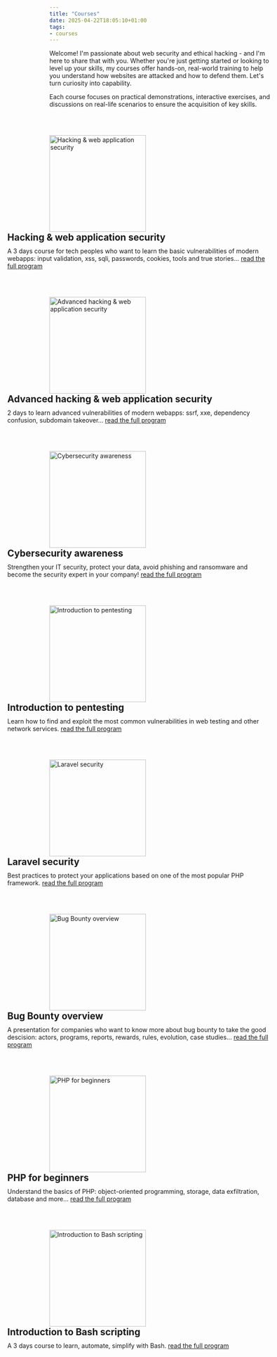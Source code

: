 ```yaml
---
title: "Courses"
date: 2025-04-22T18:05:10+01:00
tags:
- courses
---
```

Welcome! I'm passionate about web security and ethical hacking - and I'm here to share that with you.
Whether you're just getting started or looking to level up your skills, my courses offer hands-on, real-world training to help you understand how websites are attacked  and how to defend them. Let's turn curiosity into capability.
<!--more-->

Each course focuses on practical demonstrations, interactive exercises, and discussions on real-life scenarios to ensure the acquisition of key skills.

<br><br>

<img src="/assets/img/courses/hacking-websec.png" alt="Hacking & web application security" width="220" style="float:left;" />
<div style="float:right;width:600px;">
    <h2 style="margin-top:0;margin-bottom:10px;">Hacking & web application security</h2>
    A 3 days course for tech peoples who want to  learn the basic vulnerabilities of modern webapps: input validation, xss, sqli, passwords, cookies, tools and true stories...
    <a href="/courses/hacking-and-web-application-security/">read the full program</a>
</div>
<div style="clear:both;"></div>


<br><br>

<img src="/assets/img/courses/hacking-websec-advanced.png" alt="Advanced hacking & web application security" width="220" style="float:left;" />
<div style="float:right;width:600px;">
    <h2 style="margin-top:0;margin-bottom:10px;">Advanced hacking & web application security</h2>
    2 days to learn advanced vulnerabilities of modern webapps: ssrf, xxe, dependency confusion, subdomain takeover...
    <a href="/courses/advanced-hacking-and-web-application-security/">read the full program</a>
</div>
<div style="clear:both;"></div>


<br><br>

<img src="/assets/img/courses/sensibilisation-cybersec.png" alt="Cybersecurity awareness" width="220" style="float:left;" />
<div style="float:right;width:600px;">
    <h2 style="margin-top:0;margin-bottom:10px;">Cybersecurity awareness</h2>
    Strengthen your IT security, protect your data, avoid phishing and ransomware and become the security expert in your company!
    <a href="/courses/cybersecurity-awareness/">read the full program</a>
</div>
<div style="clear:both;"></div>


<br><br>

<img src="/assets/img/courses/pentest.png" alt="Introduction to pentesting" width="220" style="float:left;" />
<div style="float:right;width:600px;">
    <h2 style="margin-top:0;margin-bottom:10px;">Introduction to pentesting</h2>
    Learn how to find and exploit the most common vulnerabilities in web testing and other network services.
    <a href="/courses/introduction-to-pentesting/" target="_blank">read the full program</a>
</div>
<div style="clear:both;"></div>


<br><br>

<img src="/assets/img/courses/laravel.png" alt="Laravel security" width="220" style="float:left;" />
<div style="float:right;width:600px;">
    <h2 style="margin-top:0;margin-bottom:10px;">Laravel security</h2>
    Best practices to protect your applications based on one of the most popular PHP framework.
    <a href="/courses/laravel-security/">read the full program</a>
</div>
<div style="clear:both;"></div>


<br><br>

<img src="/assets/img/courses/bugbounty.png" alt="Bug Bounty overview" width="220" style="float:left;" />
<div style="float:right;width:600px;">
    <h2 style="margin-top:0;margin-bottom:10px;">Bug Bounty overview</h2>
    A presentation for companies who want to know more about bug bounty to take the good descision: actors, programs, reports, rewards, rules, evolution, case studies...
    <a href="/courses/bugbounty-overview">read the full program</a>
</div>
<div style="clear:both;"></div>


<br><br>

<img src="/assets/img/courses/php.png" alt="PHP for beginners" width="220" style="float:left;" />
<div style="float:right;width:600px;">
    <h2 style="margin-top:0;margin-bottom:10px;">PHP for beginners</h2>
    Understand the basics of PHP: object-oriented programming, storage, data exfiltration, database and more...
    <a href="/courses/php-for-beginners/">read the full program</a>
</div>
<div style="clear:both;"></div>


<br><br>

<img src="/assets/img/courses/bash.png" alt="Introduction to Bash scripting" width="220" style="float:left;" />
<div style="float:right;width:600px;">
    <h2 style="margin-top:0;margin-bottom:10px;">Introduction to Bash scripting</h2>
    A 3 days course to learn, automate, simplify with Bash.
    <a href="/courses/introduction-to-bash-scripting/">read the full program</a>
</div>
<div style="clear:both;"></div>

<br>
